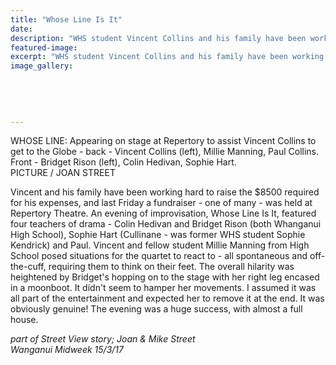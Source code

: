 ```yaml
---
title: "Whose Line Is It"
date: 
description: "WHS student Vincent Collins and his family have been working hard to raise the $8500 required for his expenses, and last Friday a fundraiser - one of many - was held at Repertory Theatre..."
featured-image: 
excerpt: "WHS student Vincent Collins and his family have been working hard to raise the $8500 required for his expenses, and last Friday a fundraiser - one of many - was held at Repertory Theatre."
image_gallery:
	
	
	
	
	
---
```


<p><span><span>WHOSE LINE: Appearing on stage at Repertory to assist Vincent Collins to get to the Globe - back - Vincent Collins (left), Millie Manning, Paul Collins. Front - Bridget Rison (left), Colin Hedivan, Sophie Hart. <br />PICTURE / JOAN STREET</span></span></p>
<p><span>Vincent and his family have been working hard to raise the $8500 required for his expenses, and last Friday a fundraiser - one of many - was held at Repertory Theatre. An evening of improvisation, Whose Line Is It, featured four teachers of drama - Colin Hedivan and Bridget Rison (both Whanganui High School), Sophie Hart (Cullinane - was former WHS student Sophie Kendrick) and Paul. Vincent and fellow student Millie Manning from High School posed situations for the quartet to react to - all spontaneous and off-the-cuff, requiring them to think on their feet. The overall hilarity was heightened by Bridget's hopping on to the stage with her right leg encased in a moonboot. It didn't seem to hamper her movements. I assumed it was all part of the entertainment and expected her to remove it at the end. It was obviously genuine! The evening was a huge success, with almost a full house.</span></p>
<p><em>part of Street View story; Joan &amp; Mike Street<br />Wanganui Midweek 15/3/17&nbsp;</em></p>

